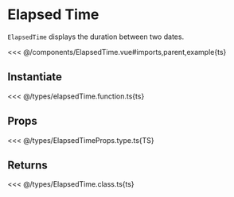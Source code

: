 <script setup lang="ts">
import ElapsedTime from '../components/ElapsedTime.vue';
</script>

# Elapsed Time

`ElapsedTime` displays the duration between two dates.

<ElapsedTime />

<<< @/components/ElapsedTime.vue#imports,parent,example{ts}

## Instantiate

<<< @/types/elapsedTime.function.ts{ts}

## Props

<<< @/types/ElapsedTimeProps.type.ts{TS}

## Returns

<<< @/types/ElapsedTime.class.ts{ts}